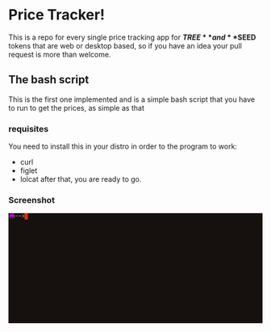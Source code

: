 # Price Tracker!

This is a repo for every single price tracking app for **$TREE** and **$SEED**
tokens that are web or desktop based, so if you have an idea your pull request
is more than welcome.

## The bash script

This is the first one implemented and is a simple bash script that you have to
run to get the prices, as simple as that

### requisites

You need to install this in your distro in order to the program to work:
+ curl
+ figlet
+ lolcat
after that, you are ready to go.

### Screenshot

![Linux script](./screenshots/linux_script.gif "linux script")
